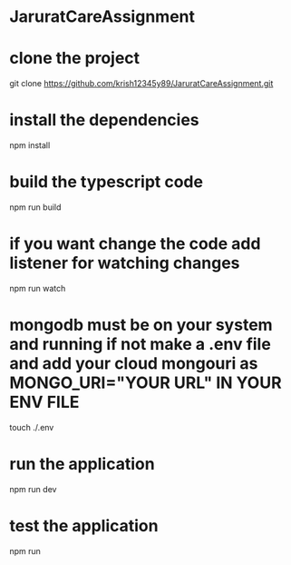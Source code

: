 # JaruratCareAssignment
# clone the project
git clone https://github.com/krish12345y89/JaruratCareAssignment.git
# install the dependencies
npm install
# build the typescript code
npm run build
# if you want change the code add listener for watching changes
npm run watch
# mongodb must be on your system and running if not make a .env file and add your cloud mongouri as MONGO_URI="YOUR URL" IN YOUR ENV FILE
touch ./.env
# run the application
npm run dev
# test the application
npm run